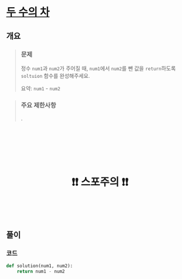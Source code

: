 # [두 수의 차](https://school.programmers.co.kr/learn/courses/30/lessons/120803)

## 개요
> ### 문제
> 정수 `num1`과 `num2`가 주어질 때, `num1`에서 `num2`를 뺀 값을 `return`하도록 `soltuion` 함수를 완성해주세요.
>
> 요약: `num1` - `num2`

> ### 주요 제한사항
> .

<h1 align="center"><br><br><br>❗️❗️ 스포주의 ❗️❗️<br><br><br></h1>

## 풀이
### 코드
```python
def solution(num1, num2):
    return num1 - num2
```